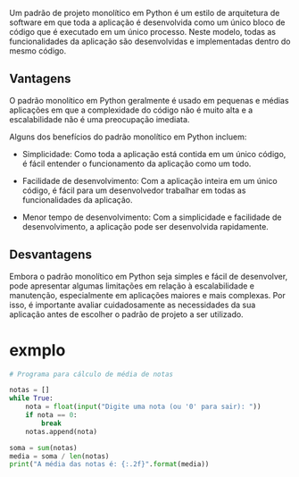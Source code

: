 Um padrão de projeto monolítico em Python é um estilo de arquitetura de software em que toda a aplicação é desenvolvida
como um único bloco de código que é executado em um único processo. Neste modelo, todas as funcionalidades da aplicação
são desenvolvidas e implementadas dentro do mesmo código.

## Vantagens

O padrão monolítico em Python geralmente é usado em pequenas e médias aplicações em que a complexidade do código não é
muito alta e a escalabilidade não é uma preocupação imediata.

Alguns dos benefícios do padrão monolítico em Python incluem:

- Simplicidade: Como toda a aplicação está contida em um único código, é fácil entender o funcionamento da aplicação
  como
  um todo.

- Facilidade de desenvolvimento: Com a aplicação inteira em um único código, é fácil para um desenvolvedor trabalhar em
  todas as funcionalidades da aplicação.

- Menor tempo de desenvolvimento: Com a simplicidade e facilidade de desenvolvimento, a aplicação pode ser desenvolvida
  rapidamente.

## Desvantagens

Embora o padrão monolítico em Python seja simples e fácil de desenvolver, pode
apresentar algumas limitações em relação à escalabilidade e manutenção, especialmente em aplicações maiores e mais
complexas. Por isso, é importante avaliar cuidadosamente as necessidades da sua aplicação antes de escolher o padrão de
projeto a ser utilizado.

# exmplo

```python
# Programa para cálculo de média de notas 

notas = [] 
while True: 
	nota = float(input("Digite uma nota (ou '0' para sair): "))
	if nota == 0: 
		break 
	notas.append(nota) 

soma = sum(notas) 
media = soma / len(notas) 
print("A média das notas é: {:.2f}".format(media))
```